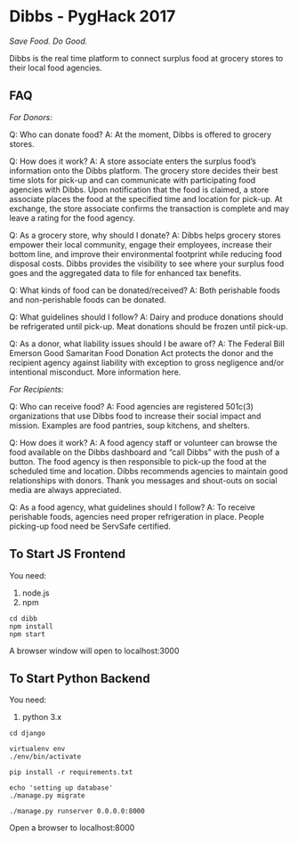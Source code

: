 # Dibbs - PygHack 2017
*Save Food. Do Good.*


Dibbs is the real time platform to connect surplus food at grocery stores to their local food agencies.

## FAQ 

*For Donors:*

Q: Who can donate food?
	A: At the moment, Dibbs is offered to grocery stores.

Q: How does it work?
	A: A store associate enters the surplus food’s information onto the Dibbs platform. The grocery store decides their best time slots for pick-up and can communicate with participating food agencies with Dibbs. Upon notification that the food is claimed, a store associate places the food at the specified time and location for pick-up. At exchange, the store associate confirms the transaction is complete and may leave a rating for the food agency.

Q: As a grocery store, why should I donate?
	A: Dibbs helps grocery stores empower their local community, engage their employees, increase their bottom line, and improve their environmental footprint while reducing food disposal costs. Dibbs provides the visibility to see where your surplus food goes and the aggregated data to file for enhanced tax benefits. 

Q: What kinds of food can be donated/received?
	A: Both perishable foods and non-perishable foods can be donated. 

Q: What guidelines should I follow?
	A: Dairy and produce donations should be refrigerated until pick-up. Meat donations should be frozen until pick-up.

Q: As a donor, what liability issues should I be aware of?
	A: The Federal Bill Emerson Good Samaritan Food Donation Act protects the donor and the recipient agency against liability with exception to gross negligence and/or intentional misconduct. More information here.

*For Recipients:* 

Q: Who can receive food?
	A: Food agencies are registered 501c(3) organizations that use Dibbs food to increase their social impact and mission. Examples are food pantries, soup kitchens, and shelters. 

Q: How does it work?
	A: A food agency staff or volunteer can browse the food available on the Dibbs dashboard and “call Dibbs” with the push of a button. The food agency is then responsible to pick-up the food at the scheduled time and location. Dibbs recommends agencies to maintain good relationships with donors. Thank you messages and shout-outs on social media are always appreciated.

Q: As a food agency, what guidelines should I follow?
	A: To receive perishable foods, agencies need proper refrigeration in place. People picking-up food need be ServSafe certified. 
  
  
  

## To Start JS Frontend

You need:
1. node.js
2. npm

```
cd dibb
npm install
npm start
```

A browser window will open to localhost:3000


## To Start Python Backend

You need:
1. python 3.x

```
cd django

virtualenv env
./env/bin/activate

pip install -r requirements.txt

echo 'setting up database'
./manage.py migrate

./manage.py runserver 0.0.0.0:8000
```

Open a browser to localhost:8000



